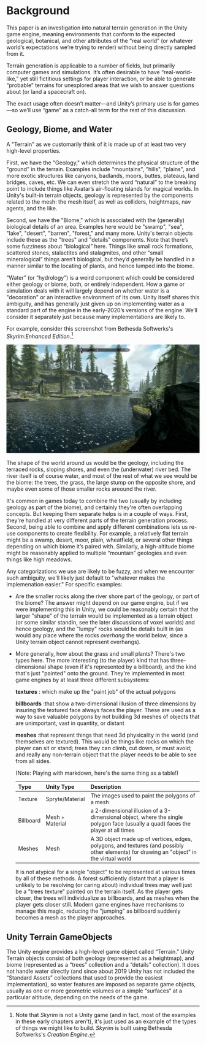 #  Background

This paper is an investigation into natural terrain generation in the Unity game engine, meaning environments that conform to the expected geological, botanical, and other attributes of the “real world” (or whatever world’s expectations we’re trying to render) without being directly sampled from it.

Terrain generation is applicable to a number of fields, but primarily computer games and simulations.   It’s often desirable to have “real-world-like,” yet still fictitious settings for player interaction, or be able to generate “probable” terrains for unexplored areas that we wish to answer questions about (or land a spacecraft on).

The exact usage often doesn’t matter—and Unity’s primary use is for games—so we’ll use “game” as a catch-all term for the rest of this discussion.

## Geology, Biome, and Water

A "Terrain" as we customarily think of it is made up of at least two very high-level properties.

First, we have the "Geology," which determines the physical structure of the "ground" in the terrain.  Examples include "mountains", "hills", "plains", and more exotic structures like
canyons, badlands, moors, buttes, plateaus, land bridges, caves, etc.   We can even stretch the word “natural” to the breaking point to include things like Avatar’s air-floating islands for magical worlds. In Unity's built-in terrain objects, geology is represented by the components related to the mesh: the mesh itself, as well as colliders, heightmaps, nav agents, and the like.

Second, we have the "Biome," which is associated with the (generally) biological details of an area. Examples here would be "swamp", "sea", "lake", "desert", "barren", "forest," and many more.   Unity's terrain objects include these as the "trees" and "details" components.    Note that there’s some fuzziness about “biological” here.   Things like small rock formations, scattered stones, stalactites and stalagmites, and other “small mineralogical” things aren’t biological, but they’d generally be handled in a manner similar to the locating of plants, and hence lumped into the biome.

“Water” (or “hydrology”) is a weird component which could be considered either geology or biome, both, or entirely independent. How a game or simulation deals with it will largely depend on whether water is a "decoration" or an interactive environment of its own.   Unity itself shares this ambiguity, and has generally just given up on implementing water as a standard part of the engine in the early-2020’s versions of the engine.   We’ll consider it separately just because many implementations are likely to.

For example, consider this screenshot from Bethesda Softwerks's _Skyrim:Enhanced Edition_.[^1]

![Skyrim](media/skyrim-1.jpg)

The shape of the world around us would be the geology, including the terraced rocks, sloping shores, and even the (underwater) river bed.     The river itself is of course water, and most of the rest of what we see would be the biome:  the trees, the grass, the large stump on the opposite shore, and maybe even some of those smaller rocks areound the river.

It's common in games today to combine the two (usually by including geology as part of the biome), and certainly they're often overlapping concepts.  But keeping them separate helps is in a couple of ways. First, they're handled at very different parts of the terrain generation process.  Second, being able to combine and apply different combinations lets us re-use components to create flexibility.   For example, a relatively flat terrain might be a swamp, desert, moor, plain, wheatfield, or several other things depending on which biome it’s paired with.  Similarly, a high-altitude biome might be reasonably applied to multiple “mountain” geologies and even things like high meadows.

Any categorizations we use are likely to be fuzzy, and when we encounter such ambiguity, we'll likely just default to "whatever makes the implemenation easier."   For specific examples:

- Are the smaller rocks along the river shore part of the geology, or part of the biome?   The answer might depend on our game engine, but if we were 
implementing this in Unity, we could be reasonably certain that the larger "shape" of the terrain would be implemented as a terrain object (or some similar standin, see the later discussions of voxel worlds) and hence geology, and the "lumpy" rocks would be details built in (as would any place where the rocks _overhang_ the world below, since a Unity terrain object cannot represent overhangs).

- More generally, how about the grass and small plants?   There's two types here.    The more interesting (to the player) kind that has three-dimensional shape (even if it's represented by a billboard), and the kind that's just "painted" onto the ground.    They're implemented in most game engines by at least three different subsystems: 

  **textures** 
  : which make up the "paint job" of the actual polygons
  
  **billboards** 
  :that show a two-dimensional illusion of three dimensions by insuring the textured face always faces the player.  These are used as a way to save valuable polygons by not building 3d meshes of objects that are unimportant, vast in quantity, or distant
  
  **meshes** 
  :that represent things that need 3d physicality in the world (and themselves are textured).   This would be things like rocks on which the player can sit or stand; trees they can climb, cut down, or must avoid; and really any non-terrain object that the player needs to be able to see from all sides.
  
  (Note:  Playing with markdown, here's the same thing as a table!)
  
  | Type | Unity Type | Description |
  | ------ | ------ | ------ |
  | Texture | Spryte/Material | The images used to paint the polygons of a mesh |
  | Billboard | Mesh + Material | a 2-dimensional illusion of a 3-dimensional object, where the single polygon face (usually a quad) faces the player at all times |
  | Meshes | Mesh | A 3D object made up of vertices, edges, polygons, and textures (and possibly other elements) for drawing an "object" in the virtual world |
  
  It is not atypical for a single "object" to be represented at various times by all of these methods.   A forest sufficiently distant that a player is unlikely to be resolving (or caring about) individual trees may well just be a "trees texture" painted on the terrain itself.   As the player gets closer, the trees will individualize as billboards, and as meshes when the player gets closer still.    Modern game engines have mechanisms to manage this magic, reducing the "jumping" as billboard suddenly becomes a mesh as the player approaches.
  
  [^1]: Note that _Skyrim_ is not a Unity game (and in fact, most of the examples in these early chapters aren't), it's just used as an example of the types of things we might like to build.    _Skyrim_ is built using Bethesda Softwerks's _Creation Engine_.
  


## Unity Terrain GameObjects

The Unity engine provides a high-level game object called “Terrain.”    Unity Terrain objects consist of both geology (represented as a heightmap), and biome (represented as a “trees” collection and a “details” collection).   It does not handle water directly (and since about 2019 Unity has not included the “Standard Assets” collections that used to provide the easiest implementation), so water features are imposed as separate game objects, usually as one or more geometric volumes or a simple “surfaces” at a particular altitude, depending on the needs of the game. 

